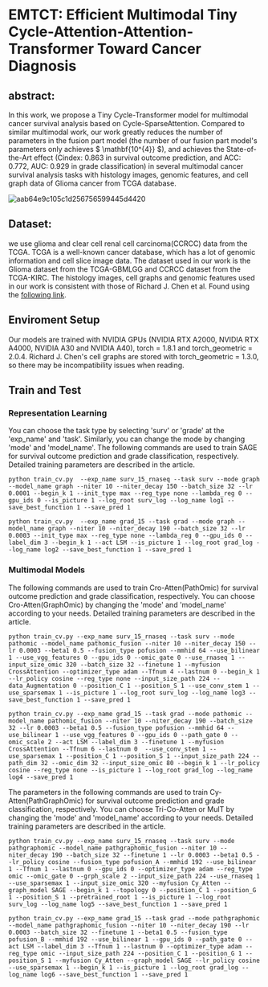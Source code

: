 # EMTCT: Efficient Multimodal Tiny Cycle-Attention-Attention-Transformer Toward Cancer Diagnosis



## abstract:

In this work, we propose a Tiny  Cycle-Transformer model for multimodal cancer survival analysis based on Cycle-SparseAttention. Compared to similar multimodal work, our work greatly reduces the number of parameters in the fusion part model (the number of our fusion part model's parameters only achieves $ \mathbf{10^{4}} $), and achieves the State-of-the-Art effect (Cindex: 0.863 in survival outcome prediction, and ACC: 0.772, AUC: 0.929 in grade classification) in several multimodal cancer survival analysis tasks with histology images, genomic features, and cell graph data of Glioma cancer from TCGA database.

![aab64e9c105c1d256756599445d4420](E:\大创\SCI\aab64e9c105c1d256756599445d4420.png)



## **Dataset:**

we use glioma and clear cell renal cell carcinoma(CCRCC) data from the TCGA. TCGA is a well-known cancer database, which has a lot of genomic information and cell slice image data. The dataset used in our work is the Glioma dataset from the TCGA-GBMLGG and CCRCC dataset from the TCGA-KIRC. The histology images, cell graphs and genomic features used in our work is consistent with those of Richard J. Chen et al. Found using the [following link](https://drive.google.com/drive/u/1/folders/1swiMrz84V3iuzk8x99vGIBd5FCVncOlf).



## Enviroment Setup

Our models are trained with NVIDIA GPUs (NVIDIA RTX A2000, NVIDIA RTX A4000, NVIDIA A30 and NVIDIA A40), torch = 1.8.1 and torch_geometric = 2.0.4.  Richard J. Chen's cell graphs are stored with torch_geometric = 1.3.0, so there may be incompatibility issues when reading.



## Train and Test

### Representation Learning

You can choose the task type by selecting 'surv' or 'grade' at the 'exp_name' and 'task'. Similarly, you can change the mode by changing 'mode' and 'model_name'. The following commands are used to train SAGE for survival outcome prediction and grade classification, respectively. Detailed training parameters are described in the article.

```
python train_cv.py  --exp_name surv_15_rnaseq --task surv --mode graph --model_name graph --niter 10 --niter_decay 150 --batch_size 32 --lr 0.0001 --begin_k 1 --init_type max --reg_type none --lambda_reg 0 --gpu_ids 0 --is_picture 1 --log_root surv_log --log_name log1 --save_best_function 1 --save_pred 1
```

```
python train_cv.py  --exp_name grad_15 --task grad --mode graph --model_name graph --niter 10 --niter_decay 190 --batch_size 32 --lr 0.0003 --init_type max --reg_type none --lambda_reg 0 --gpu_ids 0 --label_dim 3 --begin_k 1 --act LSM --is_picture 1 --log_root grad_log --log_name log2 --save_best_function 1 --save_pred 1 
```



### Multimodal Models

The following commands are used to train Cro-Atten(PathOmic) for survival outcome prediction and grade classification, respectively. You can choose Cro-Atten(GraphOmic) by changing the 'mode' and 'model_name' according to your needs. Detailed training parameters are described in the article.

```
python train_cv.py --exp_name surv_15_rnaseq --task surv --mode pathomic --model_name pathomic_fusion --niter 10 --niter_decay 150 --lr 0.0003 --beta1 0.5 --fusion_type pofusion --mmhid 64 --use_bilinear 1 --use_vgg_features 0 --gpu_ids 0 --omic_gate 0 --use_rnaseq 1 --input_size_omic 320 --batch_size 32 --finetune 1 --myfusion CrossAttention --optimizer_type adam --Tfnum 4 --lastnum 0 --begin_k 1 --lr_policy cosine --reg_type none --input_size_path 224 --data_Augmentation 0 --position_C 1 --position_S 1 --use_conv_stem 1 --use_sparsemax 1 --is_picture 1 --log_root surv_log --log_name log3 --save_best_function 1 --save_pred 1 
```

```
python train_cv.py --exp_name grad_15 --task grad --mode pathomic --model_name pathomic_fusion --niter 10 --niter_decay 190 --batch_size 32 --lr 0.0003 --beta1 0.5 --fusion_type pofusion --mmhid 64 --use_bilinear 1 --use_vgg_features 0 --gpu_ids 0 --path_gate 0 --omic_scale 2 --act LSM --label_dim 3 --finetune 1 --myfusion CrossAttention --Tfnum 6 --lastnum 0  --use_conv_stem 1 --use_sparsemax 1 --position_C 1 --position_S 1 --input_size_path 224 --path_dim 32 --omic_dim 32 --input_size_omic 80 --begin_k 1 --lr_policy cosine --reg_type none --is_picture 1 --log_root grad_log --log_name log4 --save_pred 1
```

The parameters in the following commands are used to train Cy-Atten(PathGraphOmic) for survival outcome prediction and grade classification, respectively. You can choose Tri-Co-Atten or MulT by changing the 'mode' and 'model_name' according to your needs. Detailed training parameters are described in the article.

```
python train_cv.py --exp_name surv_15_rnaseq --task surv --mode pathgraphomic --model_name pathgraphomic_fusion --niter 10 --niter_decay 190 --batch_size 32 --finetune 1 --lr 0.0003 --beta1 0.5 --lr_policy cosine --fusion_type pofusion_A --mmhid 192 --use_bilinear 1 --Tfnum 1 --lastnum 0 --gpu_ids 0 --optimizer_type adam --reg_type omic --omic_gate 0 --grph_scale 2 --input_size_path 224 --use_rnaseq 1 --use_sparsemax 1 --input_size_omic 320 --myfusion Cy_Atten --graph_model SAGE --begin_k 1 --topology 0 --position_C 1 --position_G 1 --position_S 1 --pretrained_root 1 --is_picture 1 --log_root surv_log --log_name log5 --save_best_function 1 --save_pred 1
```

```
python train_cv.py --exp_name grad_15 --task grad --mode pathgraphomic --model_name pathgraphomic_fusion --niter 10 --niter_decay 190 --lr 0.0003 --batch_size 32 --finetune 1 --beta1 0.5 --fusion_type pofusion_B --mmhid 192 --use_bilinear 1 --gpu_ids 0 --path_gate 0 --act LSM --label_dim 3 --Tfnum 1 --lastnum 0 --optimizer_type adam --reg_type omic --input_size_path 224 --position_C 1 --position_G 1 --position_S 1 --myfusion Cy_Atten --graph_model SAGE --lr_policy cosine --use_sparsemax 1 --begin_k 1 --is_picture 1 --log_root grad_log --log_name log6 --save_best_function 1 --save_pred 1
```

